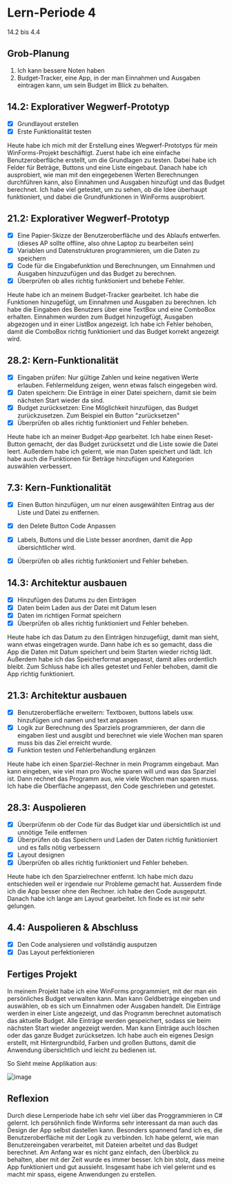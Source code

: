 # Lern-Periode 4

14.2 bis 4.4

## Grob-Planung

1. Ich kann bessere Noten haben
2. Budget-Tracker, eine App, in der man Einnahmen und Ausgaben eintragen kann, um sein Budget im Blick zu behalten.

## 14.2: Explorativer Wegwerf-Prototyp

- [x] Grundlayout erstellen
- [x] Erste Funktionalität testen

Heute habe ich mich mit der Erstellung eines Wegwerf-Prototyps für mein WinForms-Projekt beschäftigt. Zuerst habe ich eine einfache Benutzeroberfläche erstellt, um die Grundlagen zu testen. Dabei habe ich Felder für Beträge, Buttons und eine Liste eingebaut. Danach habe ich ausprobiert, wie man mit den eingegebenen Werten Berechnungen durchführen kann, also Einnahmen und Ausgaben hinzufügt und das Budget berechnet. Ich habe viel getestet, um zu sehen, ob die Idee überhaupt funktioniert, und dabei die Grundfunktionen in WinForms ausprobiert.


## 21.2: Explorativer Wegwerf-Prototyp

- [x] Eine Papier-Skizze der Benutzeroberfläche und des Ablaufs entwerfen. (dieses AP sollte offline, also ohne Laptop zu bearbeiten sein)
- [x] Variablen und Datenstrukturen programmieren, um die Daten zu speichern 
- [x] Code für die Eingabefunktion und Berechnungen, um Einnahmen und Ausgaben hinzuzufügen und das Budget zu berechnen.
- [x] Überprüfen ob alles richtig funktioniert und behebe Fehler.

Heute habe ich an meinem Budget-Tracker gearbeitet. Ich habe die Funktionen hinzugefügt, um Einnahmen und Ausgaben zu berechnen. Ich habe die Eingaben des Benutzers über eine TextBox und eine ComboBox erhalten. Einnahmen wurden zum Budget hinzugefügt, Ausgaben abgezogen und in einer ListBox angezeigt. Ich habe ich Fehler behoben, damit die ComboBox richtig funktioniert und das Budget korrekt angezeigt wird.


## 28.2: Kern-Funktionalität
- [x] Eingaben prüfen: Nur gültige Zahlen und keine negativen Werte erlauben. Fehlermeldung zeigen, wenn etwas falsch eingegeben wird.
- [x] Daten speichern: Die Einträge in einer Datei speichern, damit sie beim nächsten Start wieder da sind.
- [x] Budget zurücksetzen: Eine Möglichkeit hinzufügen, das Budget zurückzusetzen. Zum Beispiel ein Button "zurücksetzen"
- [x] Überprüfen ob alles richtig funktioniert und Fehler beheben.

Heute habe ich an meiner Budget-App gearbeitet. Ich habe einen Reset-Button gemacht, der das Budget zurücksetzt und die Liste sowie die Datei leert. Außerdem habe ich gelernt, wie man Daten speichert und lädt. Ich habe auch die Funktionen für Beträge hinzufügen und Kategorien auswählen verbessert.

## 7.3: Kern-Funktionalität
- [x] Einen Button hinzufügen, um nur einen ausgewählten Eintrag aus der Liste und Datei zu entfernen.
- [x] den Delete Button Code Anpassen
- [x] Labels, Buttons und die Liste besser anordnen, damit die App übersichtlicher wird.
- [x] Überprüfen ob alles richtig funktioniert und Fehler beheben.




## 14.3: Architektur ausbauen
- [x] Hinzufügen des Datums zu den Einträgen
- [x] Daten beim Laden aus der Datei mit Datum lesen
- [x] Daten im richtigen Format speichern
- [x] Überprüfen ob alles richtig funktioniert und Fehler beheben.

Heute habe ich das Datum zu den Einträgen hinzugefügt, damit man sieht, wann etwas eingetragen wurde. Dann habe ich es so gemacht, dass die App die Daten mit Datum speichert und beim Starten wieder richtig lädt. Außerdem habe ich das Speicherformat angepasst, damit alles ordentlich bleibt. Zum Schluss habe ich alles getestet und Fehler behoben, damit die App richtig funktioniert.
      
## 21.3: Architektur ausbauen
- [x] Benutzeroberfläche erweitern: Textboxen, buttons labels usw. hinzufügen und namen und text anpassen
- [x] Logik zur Berechnung des Sparziels programmieren, der dann die eingaben liest und ausgibt und berechnet wie viele Wochen man sparen muss bis das Ziel erreicht wurde.
- [x] Funktion testen und Fehlerbehandlung ergänzen

Heute habe ich einen Sparziel-Rechner in mein Programm eingebaut. Man kann eingeben, wie viel man pro Woche sparen will und was das Sparziel ist. Dann rechnet das Programm aus, wie viele Wochen man sparen muss. Ich habe die Oberfläche angepasst, den Code geschrieben und getestet.


## 28.3: Auspolieren
- [x] Überprüfenm ob der Code für das Budget klar und übersichtlich ist und unnötige Teile entfernen
- [x] Überprüfen ob das Speichern und Laden der Daten richtig funktioniert und es falls nötig verbessern
- [x] Layout designen
- [x] Überprüfen ob alles richtig funktioniert und Fehler beheben.

Heute habe ich den Sparzielrechner entfernt. Ich habe mich dazu entschieden weil er irgendwie nur Probleme gemacht hat. Ausserdem finde ich die App besser ohne den Rechner. ich habe den Code ausgeputzt. Danach habe ich lange am Layout gearbeitet. Ich finde es ist mir sehr gelungen. 

## 4.4: Auspolieren & Abschluss
- [x] Den Code analysieren und vollständig ausputzen
- [x] Das Layout perfektionieren

## Fertiges Projekt
In meinem Projekt habe ich eine WinForms programmiert, mit der man ein persönliches Budget verwalten kann.
Man kann Geldbeträge eingeben und auswählen, ob es sich um Einnahmen oder Ausgaben handelt. Die Einträge werden in einer Liste angezeigt, und das Programm berechnet automatisch das aktuelle Budget. Alle Einträge werden gespeichert, sodass sie beim nächsten Start wieder angezeigt werden. Man kann Einträge auch löschen oder das ganze Budget zurücksetzen. Ich habe auch ein eigenes Design erstellt, mit Hintergrundbild, Farben und großen Buttons, damit die Anwendung übersichtlich und leicht zu bedienen ist.

So Sieht meine Applikation aus:

![image](https://github.com/user-attachments/assets/18eae681-f5f2-4860-a12d-c93f5e06d760)


## Reflexion
Durch diese Lernperiode habe ich sehr viel über das Proggrammieren in C# gelernt. Ich persöhnlich finde Winforms sehr interessant da man auch das Design der App selbst dastellen kann. Besonders spannend fand ich es, die Benutzeroberfläche mit der Logik zu verbinden. Ich habe gelernt, wie man Benutzereingaben verarbeitet, mit Dateien arbeitet und das Budget berechnet. Am Anfang war es nicht ganz einfach, den Überblick zu behalten, aber mit der Zeit wurde es immer besser. Ich bin stolz, dass meine App funktioniert und gut aussieht. Insgesamt habe ich viel gelernt und es macht mir spass, eigene Anwendungen zu erstellen.
